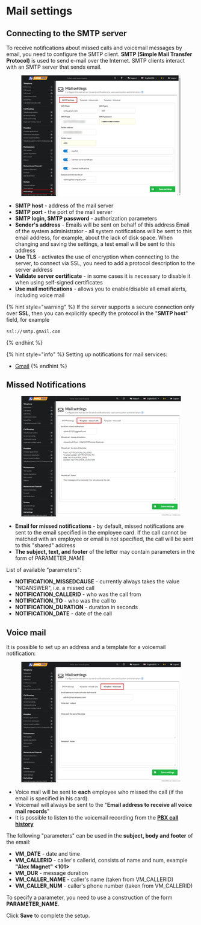 # Mail settings

## Connecting to the SMTP server

To receive notifications about missed calls and voicemail messages by email, you need to configure the SMTP client. **SMTP (Simple Mail Transfer Protocol)** is used to send e-mail over the Internet. SMTP clients interact with an SMTP server that sends email.

<figure><img src="../../../.gitbook/assets/1.png" alt=""><figcaption></figcaption></figure>

* **SMTP host** - address of the mail server
* **SMTP port** - the port of the mail server
* **SMTP login, SMTP password** - authorization parameters&#x20;
* **Sender's address** - Emails will be sent on behalf of this address Email of the system administrator - all system notifications will be sent to this email address, for example, about the lack of disk space. When changing and saving the settings, a test email will be sent to this address&#x20;
* **Use TLS** - activates the use of encryption when connecting to the server, to connect via SSL, you need to add a protocol description to the server address&#x20;
* **Validate server certificate** - in some cases it is necessary to disable it when using self-signed certificates&#x20;
* **Use mail motifications** - allows you to enable/disable all email alerts, including voice mail

{% hint style="warning" %}
If the server supports a secure connection only over **SSL**, then you can explicitly specify the protocol in the "**SMTP host**" field, for example

```
ssl://smtp.gmail.com
```
{% endhint %}

{% hint style="info" %}
Setting up notifications for mail services:

* [Gmail](setting-up-e-mail-notifications-for-the-gmail-mail-service.md)
{% endhint %}

## Missed Notifications

<figure><img src="../../../.gitbook/assets/2 (20).png" alt=""><figcaption></figcaption></figure>

* **Email for missed notifications** - by default, missed notifications are sent to the email specified in the employee card. If the call cannot be matched with an employee or email is not specified, the call will be sent to this "shared" address
* **The subject, text, and footer** of the letter may contain parameters in the form of PARAMETER\_NAME

List of available "parameters":

* **NOTIFICATION\_MISSEDCAUSE** - currently always takes the value "NOANSWER", i.e. a missed call
* **NOTIFICATION\_CALLERID** - who was the call from
* **NOTIFICATION\_TO** - who was the call to
* **NOTIFICATION\_DURATION** - duration in seconds&#x20;
* **NOTIFICATION\_DATE** - date of the call

## Voice mail

It is possible to set up an address and a template for a voicemail notification:

<figure><img src="../../../.gitbook/assets/3 (14).png" alt=""><figcaption></figcaption></figure>

* Voice mail will be sent to **each** employee who missed the call (if the email is specified in his card).&#x20;
* Voicemail will always be sent to the "**Email address to receive all voice mail records**"
* &#x20;It is possible to listen to the voicemail recording from the [**PBX call history**](../../telephony/extensions.md)

The following "parameters" can be used in the **subject, body and footer** of the email:

* **VM\_DATE** - date and time&#x20;
* **VM\_CALLERID** - caller's callerid, consists of name and num, example **"Alex Magnet" <101>**&#x20;
* **VM\_DUR** - message duration
* **VM\_CALLER\_NAME** - caller's name (taken from VM\_CALLERID)&#x20;
* **VM\_CALLER\_NUM** - caller's phone number (taken from VM\_CALLERID)

To specify a parameter, you need to use a construction of the form **PARAMETER\_NAME**.&#x20;

Click **Save** to complete the setup.

